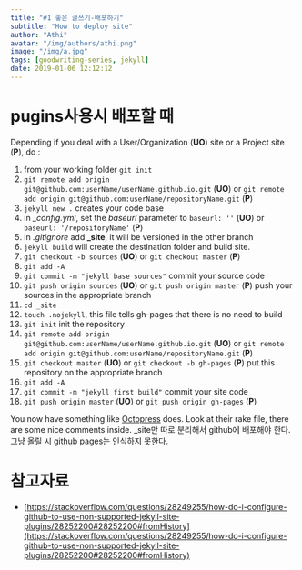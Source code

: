 ```yaml
---
title: "#1 좋은 글쓰기-배포하기"
subtitle: "How to deploy site"
author: "Athi"
avatar: "/img/authors/athi.png"
image: "/img/a.jpg"
tags: [goodwriting-series, jekyll]
date: 2019-01-06 12:12:12
---
```


# pugins사용시 배포할 때

Depending if you deal with a User/Organization (**UO**) site or a Project site (**P**), do :

1.  from your working folder `git init`
2.  `git remote add origin git@github.com:userName/userName.github.io.git` (**UO**) or `git remote add origin git@github.com:userName/repositoryName.git` (**P**)
3.  `jekyll new .` creates your code base
4.  in _\_config.yml_, set the _baseurl_ parameter to `baseurl: ''` (**UO**) or `baseurl: '/repositoryName'` (**P**)
5.  in _.gitignore_ add **\_site**, it will be versioned in the other branch
6.  `jekyll build` will create the destination folder and build site.
7.  `git checkout -b sources` (**UO**) or `git checkout master` (**P**)
8.  `git add -A`
9.  `git commit -m "jekyll base sources"` commit your source code
10. `git push origin sources` (**UO**) or `git push origin master` (**P**) push your sources in the appropriate branch
11. `cd _site`
12. `touch .nojekyll`, this file tells gh\-pages that there is no need to build
13. `git init` init the repository
14. `git remote add origin git@github.com:userName/userName.github.io.git` (**UO**) or `git remote add origin git@github.com:userName/repositoryName.git` (**P**)
15. `git checkout master` (**UO**) or `git checkout -b gh-pages` (**P**) put this repository on the appropriate branch
16. `git add -A`
17. `git commit -m "jekyll first build"` commit your site code
18. `git push origin master` (**UO**) or `git push origin gh-pages` (**P**)

You now have something like [Octopress](http://octopress.org/docs/) does. Look at their rake file, there are some nice comments inside.
\_site만 따로 분리해서 github에 배포해야 한다.
그냥 올릴 시 github pages는 인식하지 못한다.

# 참고자료

- [https://stackoverflow.com/questions/28249255/how-do-i-configure-github-to-use-non-supported-jekyll-site-plugins/28252200#28252200#fromHistory](https://stackoverflow.com/questions/28249255/how-do-i-configure-github-to-use-non-supported-jekyll-site-plugins/28252200#28252200#fromHistory)
